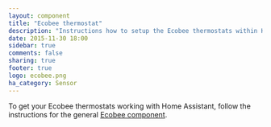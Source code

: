 ```yaml
---
layout: component
title: "Ecobee thermostat"
description: "Instructions how to setup the Ecobee thermostats within Home Assistant."
date: 2015-11-30 18:00
sidebar: true
comments: false
sharing: true
footer: true
logo: ecobee.png
ha_category: Sensor
---
```


To get your Ecobee thermostats working with Home Assistant, follow the instructions for the general [Ecobee component](/components/ecobee/).
